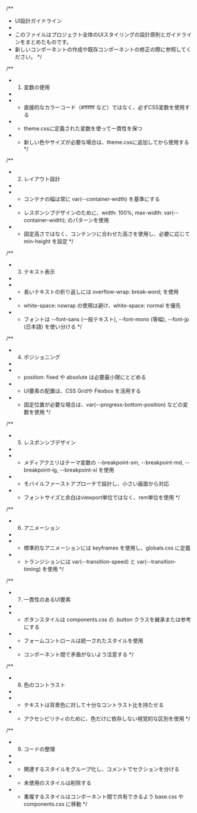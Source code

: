 /**
 * UI設計ガイドライン
 * 
 * このファイルはプロジェクト全体のUIスタイリングの設計原則とガイドラインをまとめたものです。
 * 新しいコンポーネントの作成や既存コンポーネントの修正の際に参照してください。
 */

/**
 * 1. 変数の使用
 * 
 * - 直接的なカラーコード（#ffffff など）ではなく、必ずCSS変数を使用する
 * - theme.cssに定義された変数を使って一貫性を保つ
 * - 新しい色やサイズが必要な場合は、theme.cssに追加してから使用する
 */

/**
 * 2. レイアウト設計
 * 
 * - コンテナの幅は常に var(--container-width) を基準にする
 * - レスポンシブデザインのために、width: 100%; max-width: var(--container-width); のパターンを使用
 * - 固定高さではなく、コンテンツに合わせた高さを使用し、必要に応じて min-height を設定
 */

/**
 * 3. テキスト表示
 * 
 * - 長いテキストの折り返しには overflow-wrap: break-word; を使用
 * - white-space: nowrap の使用は避け、white-space: normal を優先
 * - フォントは --font-sans (一般テキスト), --font-mono (等幅), --font-jp (日本語) を使い分ける
 */

/**
 * 4. ポジショニング
 * 
 * - position: fixed や absolute は必要最小限にとどめる
 * - UI要素の配置は、CSS Gridや Flexbox を活用する
 * - 固定位置が必要な場合は、var(--progress-bottom-position) などの変数を使用
 */

/**
 * 5. レスポンシブデザイン
 * 
 * - メディアクエリはテーマ変数の --breakpoint-sm, --breakpoint-md, --breakpoint-lg, --breakpoint-xl を使用
 * - モバイルファーストアプローチで設計し、小さい画面から対応
 * - フォントサイズと余白はviewport単位ではなく、rem単位を使用
 */

/**
 * 6. アニメーション
 * 
 * - 標準的なアニメーションには keyframes を使用し、globals.css に定義
 * - トランジションには var(--transition-speed) と var(--transition-timing) を使用
 */

/**
 * 7. 一貫性のあるUI要素
 * 
 * - ボタンスタイルは components.css の .button クラスを継承または参考にする
 * - フォームコントロールは統一されたスタイルを使用
 * - コンポーネント間で矛盾がないよう注意する
 */

/**
 * 8. 色のコントラスト
 * 
 * - テキストは背景色に対して十分なコントラスト比を持たせる
 * - アクセシビリティのために、色だけに依存しない視覚的な区別を使用
 */

/**
 * 9. コードの整理
 * 
 * - 関連するスタイルをグループ化し、コメントでセクションを分ける
 * - 未使用のスタイルは削除する
 * - 重複するスタイルはコンポーネント間で共有できるよう base.css や components.css に移動
 */
